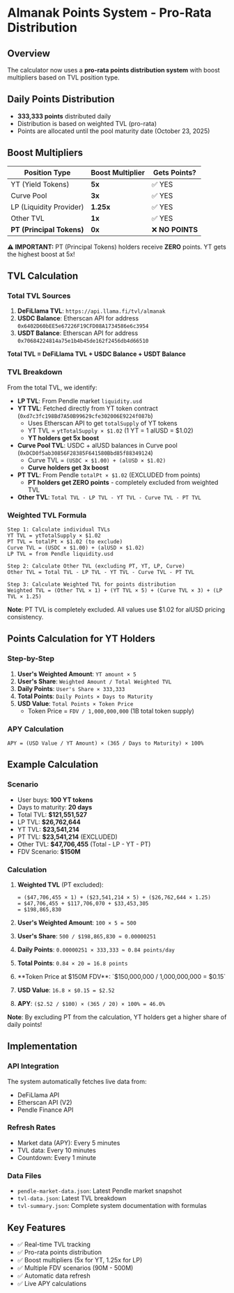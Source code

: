 # Almanak Points System - Pro-Rata Distribution

## Overview
The calculator now uses a **pro-rata points distribution system** with boost multipliers based on TVL position type.

## Daily Points Distribution
- **333,333 points** distributed daily
- Distribution is based on weighted TVL (pro-rata)
- Points are allocated until the pool maturity date (October 23, 2025)

## Boost Multipliers
| Position Type | Boost Multiplier | Gets Points? |
|--------------|------------------|--------------|
| YT (Yield Tokens) | **5x** | ✅ YES |
| Curve Pool | **3x** | ✅ YES |
| LP (Liquidity Provider) | **1.25x** | ✅ YES |
| Other TVL | **1x** | ✅ YES |
| **PT (Principal Tokens)** | **0x** | ❌ **NO POINTS** |

**⚠️ IMPORTANT:** PT (Principal Tokens) holders receive **ZERO** points. YT gets the highest boost at 5x!

## TVL Calculation

### Total TVL Sources
1. **DeFiLlama TVL**: `https://api.llama.fi/tvl/almanak`
2. **USDC Balance**: Etherscan API for address `0x6402D60bEE5e67226F19CFD08A1734586e6c3954`
3. **USDT Balance**: Etherscan API for address `0x70684224814a75e1b4b45de162f2456db4d66510`

**Total TVL = DeFiLlama TVL + USDC Balance + USDT Balance**

### TVL Breakdown
From the total TVL, we identify:
- **LP TVL**: From Pendle market `liquidity.usd`
- **YT TVL**: Fetched directly from YT token contract (`0xd7c3fc198Bd7A50B99629cfe302006E9224f087b`)
  - Uses Etherscan API to get `totalSupply` of YT tokens
  - YT TVL = `ytTotalSupply × $1.02` (1 YT = 1 alUSD = $1.02)
  - **YT holders get 5x boost**
- **Curve Pool TVL**: USDC + alUSD balances in Curve pool (`0xDCD0f5ab30856F28385F641580Bbd85f88349124`)
  - Curve TVL = `(USDC × $1.00) + (alUSD × $1.02)`
  - **Curve holders get 3x boost**
- **PT TVL**: From Pendle `totalPt × $1.02` (EXCLUDED from points)
  - **PT holders get ZERO points** - completely excluded from weighted TVL
- **Other TVL**: `Total TVL - LP TVL - YT TVL - Curve TVL - PT TVL`

### Weighted TVL Formula
```
Step 1: Calculate individual TVLs
YT TVL = ytTotalSupply × $1.02
PT TVL = totalPt × $1.02 (to exclude)
Curve TVL = (USDC × $1.00) + (alUSD × $1.02)
LP TVL = from Pendle liquidity.usd

Step 2: Calculate Other TVL (excluding PT, YT, LP, Curve)
Other TVL = Total TVL - LP TVL - YT TVL - Curve TVL - PT TVL

Step 3: Calculate Weighted TVL for points distribution
Weighted TVL = (Other TVL × 1) + (YT TVL × 5) + (Curve TVL × 3) + (LP TVL × 1.25)
```

**Note**: PT TVL is completely excluded. All values use $1.02 for alUSD pricing consistency.

## Points Calculation for YT Holders

### Step-by-Step
1. **User's Weighted Amount**: `YT amount × 5`
2. **User's Share**: `Weighted Amount / Total Weighted TVL`
3. **Daily Points**: `User's Share × 333,333`
4. **Total Points**: `Daily Points × Days to Maturity`
5. **USD Value**: `Total Points × Token Price`
   - Token Price = `FDV / 1,000,000,000` (1B total token supply)

### APY Calculation
```
APY = (USD Value / YT Amount) × (365 / Days to Maturity) × 100%
```

## Example Calculation

### Scenario
- User buys: **100 YT tokens**
- Days to maturity: **20 days**
- Total TVL: **$121,551,527**
- LP TVL: **$26,762,644**
- YT TVL: **$23,541,214**
- PT TVL: **$23,541,214** (EXCLUDED)
- Other TVL: **$47,706,455** (Total - LP - YT - PT)
- FDV Scenario: **$150M**

### Calculation
1. **Weighted TVL** (PT excluded):
   ```
   = ($47,706,455 × 1) + ($23,541,214 × 5) + ($26,762,644 × 1.25)
   = $47,706,455 + $117,706,070 + $33,453,305
   = $198,865,830
   ```

2. **User's Weighted Amount**: `100 × 5 = 500`

3. **User's Share**: `500 / $198,865,830 ≈ 0.00000251`

4. **Daily Points**: `0.00000251 × 333,333 ≈ 0.84 points/day`

5. **Total Points**: `0.84 × 20 = 16.8 points`

6. **Token Price at $150M FDV**: `$150,000,000 / 1,000,000,000 = $0.15`

7. **USD Value**: `16.8 × $0.15 = $2.52`

8. **APY**: `($2.52 / $100) × (365 / 20) × 100% = 46.0%`

**Note**: By excluding PT from the calculation, YT holders get a higher share of daily points!

## Implementation

### API Integration
The system automatically fetches live data from:
- DeFiLlama API
- Etherscan API (V2)
- Pendle Finance API

### Refresh Rates
- Market data (APY): Every 5 minutes
- TVL data: Every 10 minutes
- Countdown: Every 1 minute

### Data Files
- `pendle-market-data.json`: Latest Pendle market snapshot
- `tvl-data.json`: Latest TVL breakdown
- `tvl-summary.json`: Complete system documentation with formulas

## Key Features
- ✅ Real-time TVL tracking
- ✅ Pro-rata points distribution
- ✅ Boost multipliers (5x for YT, 1.25x for LP)
- ✅ Multiple FDV scenarios (90M - 500M)
- ✅ Automatic data refresh
- ✅ Live APY calculations

